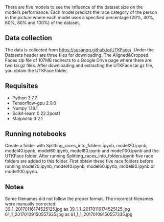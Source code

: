 There are five models to see the influence of the dataset size on the model’s performance. Each model predicts the race category of the person in the picture where each model uses a specified percentage (20%, 40%, 60%, 80% and 100%) of the dataset.

## Data collection

The data is collected from https://susanqq.github.io/UTKFace/. Under the Datasets header are three files for downloading. The Aligned\&Cropped Faces zip file of 107MB redirects to a Google Drive page where there are two tar.gz files. After downloading and extracting the UTKFace.tar.gz file, you obtain the UTKFace folder. 

## Requisites
* Python 3.7.7.
* Tensorflow-gpu 2.0.0  
* Numpy 1.18.1 
* Scikit-learn 0.22.2post1  
* Matplotlib 3.2.1 


## Running notebooks
Create a folder with Splitting_races_into_folders.ipynb, model20.ipynb, model40.ipynb, model60.ipynb, model80.ipynb and model100.ipynb and the UTKFace folder. After running Splitting_races_into_folders.ipynb five race folders are added to this folder. First obtain these five race folders before running model20.ipynb, model40.ipynb, model60.ipynb, model80.ipynb or model100.ipynb.

## Notes
Some filenames did not follow the proper format. The incorrect filenames were manually corrected. \
39_1_20170116174525125.jpg as 39_1_1_20170116174525125.jpg \
61_1_20170109150557335.jpg as 61_1_1_20170109150557335.jpg

